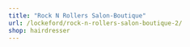 ```yaml
---
title: "Rock N Rollers Salon-Boutique"
url: /lockeford/rock-n-rollers-salon-boutique-2/
shop: hairdresser
---
```

